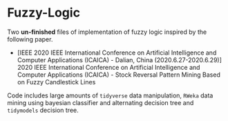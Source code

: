 # Fuzzy-Logic

Two **un-finished** files of implementation of fuzzy logic inspired by the following paper. 

- [IEEE 2020 IEEE International Conference on Artificial Intelligence and Computer Applications (ICAICA) - Dalian, China (2020.6.27-2020.6.29)] 2020 IEEE International Conference on Artificial Intelligence and Computer Applications (ICAICA) - Stock Reversal Pattern Mining Based on Fuzzy Candlestick Lines

Code includes large amounts of `tidyverse` data manipulation, `RWeka` data mining using bayesian classifier and alternating decision tree and `tidymodels` decision tree.
